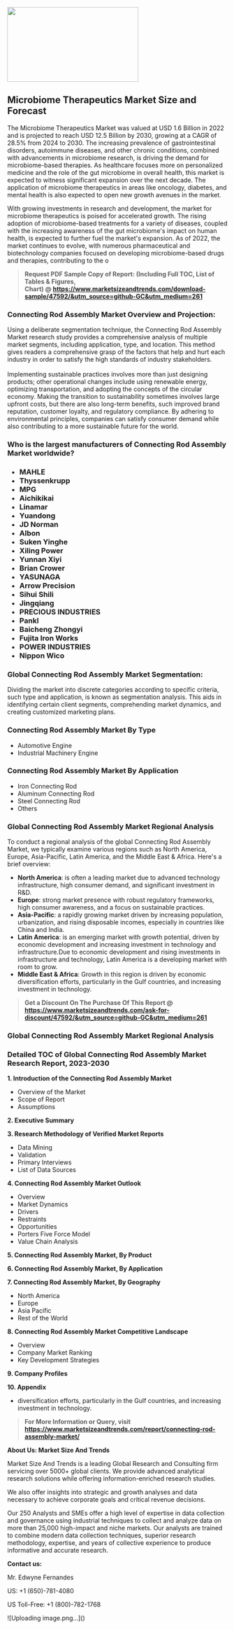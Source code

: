 <p><img class="alignnone size-medium wp-image-20088" src="https://ffe5etoiles.com/wp-content/uploads/2024/12/MST1-300x171.png" alt="" width="300" height="171" /></p><h2>Microbiome Therapeutics Market Size and Forecast</h2><p>The Microbiome Therapeutics Market was valued at USD 1.6 Billion in 2022 and is projected to reach USD 12.5 Billion by 2030, growing at a CAGR of 28.5% from 2024 to 2030. The increasing prevalence of gastrointestinal disorders, autoimmune diseases, and other chronic conditions, combined with advancements in microbiome research, is driving the demand for microbiome-based therapies. As healthcare focuses more on personalized medicine and the role of the gut microbiome in overall health, this market is expected to witness significant expansion over the next decade. The application of microbiome therapeutics in areas like oncology, diabetes, and mental health is also expected to open new growth avenues in the market.</p><p>With growing investments in research and development, the market for microbiome therapeutics is poised for accelerated growth. The rising adoption of microbiome-based treatments for a variety of diseases, coupled with the increasing awareness of the gut microbiome's impact on human health, is expected to further fuel the market's expansion. As of 2022, the market continues to evolve, with numerous pharmaceutical and biotechnology companies focused on developing microbiome-based drugs and therapies, contributing to the o</p><blockquote id="" class=""><strong>Request PDF Sample Copy of Report: (Including Full TOC, List of Tables &amp; Figures, Chart)&nbsp;@&nbsp;<strong><a href="https://www.marketsizeandtrends.com/download-sample/47592/&utm_source=github-GC&utm_medium=261" target="_blank">https://www.marketsizeandtrends.com/download-sample/47592/&utm_source=github-GC&utm_medium=261</a></strong></strong></blockquote><h3 id="" class="">Connecting Rod Assembly Market&nbsp;Overview and Projection:</h3><p id="" class="">Using a deliberate segmentation technique, the Connecting Rod Assembly Market research study provides a comprehensive analysis of multiple market segments, including application, type, and location. This method gives readers a comprehensive grasp of the factors that help and hurt each industry in order to satisfy the high standards of industry stakeholders. <br /> <br />Implementing sustainable practices involves more than just designing products; other operational changes include using renewable energy, optimizing transportation, and adopting the concepts of the circular economy. Making the transition to sustainability sometimes involves large upfront costs, but there are also long-term benefits, such improved brand reputation, customer loyalty, and regulatory compliance. By adhering to environmental principles, companies can satisfy consumer demand while also contributing to a more sustainable future for the world.</p><h3 id="" class="">Who is the largest manufacturers of&nbsp;Connecting Rod Assembly Market worldwide?</h3><h3 class=""><p><ul><li>MAHLE </li><li> Thyssenkrupp </li><li> MPG </li><li> Aichikikai </li><li> Linamar </li><li> Yuandong </li><li> JD Norman </li><li> Albon </li><li> Suken Yinghe </li><li> Xiling Power </li><li> Yunnan Xiyi </li><li> Brian Crower </li><li> YASUNAGA </li><li> Arrow Precision </li><li> Sihui Shili </li><li> Jingqiang </li><li> PRECIOUS INDUSTRIES </li><li> Pankl </li><li> Baicheng Zhongyi </li><li> Fujita Iron Works </li><li> POWER INDUSTRIES </li><li> Nippon Wico</li></ul></p></h3><h3 id="" class="">Global&nbsp;Connecting Rod Assembly Market Segmentation:</h3><p id="" class="">Dividing the market into discrete categories according to specific criteria, such type and application, is known as segmentation analysis. This aids in identifying certain client segments, comprehending market dynamics, and creating customized marketing plans.</p><h3 id="" class="">Connecting Rod Assembly Market&nbsp;By Type</h3><p><p><ul><li>Automotive Engine</li><li> Industrial Machinery Engine</p></li></ul></p></p><h3 id="" class="">Connecting Rod Assembly Market&nbsp;By Application</h3><p class=""><p><ul><li>Iron Connecting Rod</li><li> Aluminum Connecting Rod</li><li> Steel Connecting Rod</li><li> Others</li></ul></p></p><h3 id="" class="">Global Connecting Rod Assembly Market Regional Analysis</h3><p id="" class="">To conduct a regional analysis of the global Connecting Rod Assembly Market, we typically examine various regions such as North America, Europe, Asia-Pacific, Latin America, and the Middle East &amp; Africa. Here's a brief overview:</p><ul><li><strong>North America</strong>: is often a leading market due to advanced technology infrastructure, high consumer demand, and significant investment in R&amp;D.</li><li><strong>Europe</strong>: strong market presence with robust regulatory frameworks, high consumer awareness, and a focus on sustainable practices.</li><li><strong>Asia-Pacific</strong>: a rapidly growing market driven by increasing population, urbanization, and rising disposable incomes, especially in countries like China and India.</li><li><strong>Latin America</strong>: is an emerging market with growth potential, driven by economic development and increasing investment in technology and infrastructure.Due to economic development and rising investments in infrastructure and technology, Latin America is a developing market with room to grow.</li><li><strong>Middle East &amp; Africa</strong>: Growth in this region is driven by economic diversification efforts, particularly in the Gulf countries, and increasing investment in technology.</li></ul><blockquote id="" class=""><strong>Get a Discount On The Purchase Of This Report @ <strong><a href="https://www.marketsizeandtrends.com/ask-for-discount/47592/&utm_source=github-GC&utm_medium=261" target="_blank">https://www.marketsizeandtrends.com/ask-for-discount/47592/&utm_source=github-GC&utm_medium=261</a></strong></strong></blockquote><h3 id="" class="">Global Connecting Rod Assembly Market Regional Analysis</h3><h3 id="" class="">Detailed TOC of Global Connecting Rod Assembly Market Research Report, 2023-2030</h3><p id="" class=""><strong>1. Introduction of the Connecting Rod Assembly Market</strong></p><ul><li>Overview of the Market</li><li>Scope of Report</li><li>Assumptions</li></ul><p id="" class=""><strong>2. Executive Summary</strong></p><p id="" class=""><strong>3. Research Methodology of Verified Market Reports</strong></p><ul><li>Data Mining</li><li>Validation</li><li>Primary Interviews</li><li>List of Data Sources</li></ul><p id="" class=""><strong>4. Connecting Rod Assembly Market Outlook</strong></p><ul><li>Overview</li><li>Market Dynamics</li><li>Drivers</li><li>Restraints</li><li>Opportunities</li><li>Porters Five Force Model</li><li>Value Chain Analysis</li></ul><p id="" class=""><strong>5. Connecting Rod Assembly Market, By Product</strong></p><p id="" class=""><strong>6. Connecting Rod Assembly Market, By Application</strong></p><p id="" class=""><strong>7. Connecting Rod Assembly Market, By Geography</strong></p><ul><li>North America</li><li>Europe</li><li>Asia Pacific</li><li>Rest of the World</li></ul><p id="" class=""><strong>8. Connecting Rod Assembly Market Competitive Landscape</strong></p><ul><li>Overview</li><li>Company Market Ranking</li><li>Key Development Strategies</li></ul><p id="" class=""><strong>9. Company Profiles</strong></p><p id="" class=""><strong>10. Appendix</strong></p><ul><li>diversification efforts, particularly in the Gulf countries, and increasing investment in technology.</li></ul><blockquote id="" class=""><strong>For More Information or Query, visit <strong><strong><a href="https://www.marketsizeandtrends.com/report/connecting-rod-assembly-market/" target="_blank">https://www.marketsizeandtrends.com/report/connecting-rod-assembly-market/</a></strong></strong></strong></blockquote><p id="" class=""><strong>About Us: Market Size And Trends</strong></p><p id="" class="">Market Size And Trends is a leading Global Research and Consulting firm servicing over 5000+ global clients. We provide advanced analytical research solutions while offering information-enriched research studies.</p><p id="" class="">We also offer insights into strategic and growth analyses and data necessary to achieve corporate goals and critical revenue decisions.</p><p id="" class="">Our 250 Analysts and SMEs offer a high level of expertise in data collection and governance using industrial techniques to collect and analyze data on more than 25,000 high-impact and niche markets. Our analysts are trained to combine modern data collection techniques, superior research methodology, expertise, and years of collective experience to produce informative and accurate research.</p><p id="" class=""><strong>Contact us:</strong></p><p id="" class="">Mr. Edwyne Fernandes</p><p id="" class="">US: +1 (650)-781-4080</p><p id="" class="">US Toll-Free: +1 (800)-782-1768</p>
![Uploading image.png…]()
